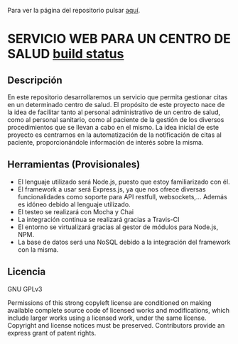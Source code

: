 Para ver la página del repositorio pulsar [aquí](https://alberturria.github.io/Hospital/).





# SERVICIO WEB PARA UN CENTRO DE SALUD [build status](https://travis-ci.org/alberturria/Hospital.svg?branch=master)

## Descripción

En este repositorio desarrollaremos un servicio que permita gestionar citas en un determinado centro de salud.
El propósito de este proyecto nace de la idea de facilitar tanto al personal administrativo de un centro de salud,
como al personal sanitario, como al paciente de la gestión de los diversos procedimientos que se llevan a cabo en el mismo.
La idea inicial de este proyecto es centrarnos en la automatización de la notificación de citas al paciente, proporcionándole información de interés sobre la misma.


## Herramientas (Provisionales)

- El lenguaje utilizado será Node.js, puesto que estoy familiarizado con él.
- El framework a usar será Express.js, ya que nos ofrece diversas funcionalidades como soporte para API restfull, websockets,... Además es idóneo debido al lenguaje utilizado.
- El testeo se realizará con Mocha y Chai
- La integración continua se realizará gracias a Travis-CI
- El entorno se virtualizará gracias al gestor de módulos para Node.js, NPM.
- La base de datos será una NoSQL debido a la integración del framework con la misma.


## Licencia

GNU GPLv3

Permissions of this strong copyleft license are conditioned on making available complete source code of licensed works and modifications, which include larger works using a licensed work, under the same license. Copyright and license notices must be preserved. Contributors provide an express grant of patent rights.
